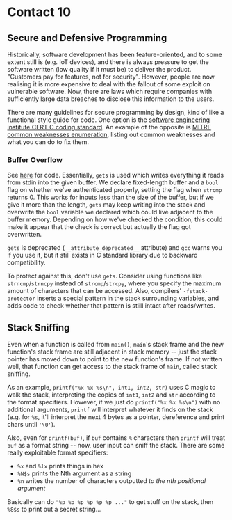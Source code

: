 # Contact 10

## Secure and Defensive Programming
Historically, software development has been feature-oriented, and to some extent still is (e.g. IoT devices), and there is always pressure to get the software written (low quality if it must be) to deliver the product. "Customers pay for features, not for security".
However, people are now realising it is more expensive to deal with the fallout of some exploit on vulnerable software. Now, there are laws which require companies with sufficiently large data breaches to disclose this information to the users.

There are many guidelines for secure programming by design, kind of like a functional style guide for code. One option is the [software engineering institute CERT C coding standard](https://resources.sei.cmu.edu/downloads/secure-coding/assets/sei-cert-c-coding-standard-2016-v01.pdf). An example of the opposite is [MITRE common weaknesses enumeration](https://cwe.mitre.org/), listing out common weaknesses and what you can do to fix them.

### Buffer Overflow
See [here](https://www.thegeekstuff.com/2013/06/buffer-overflow/) for code. Essentially, `gets` is used which writes everything it reads from stdin into the given buffer. We declare fixed-length buffer and a `bool` flag on whether we've authenticated properly, setting the flag when `strcmp` returns 0.
This works for inputs less than the size of the buffer, but if we give it more than the length, `gets` may keep writing into the stack and overwrite the `bool` variable we declared which could live adjacent to the buffer memory. Depending on how we've checked the condition, this could make it appear that the check is correct but actually the flag got overwritten.

`gets` is deprecated (`__attribute_deprecated__` attribute) and `gcc` warns you if you use it, but it still exists in C standard library due to backward compatibility.

To protect against this, don't use `gets`. Consider using functions like `strncmp`/`strncpy` instead of `strcmp`/`strcpy`, where you specify the maximum amount of characters that can be accessed.
Also, compilers' `-fstack-protector` inserts a special pattern in the stack surrounding variables, and adds code to check whether that pattern is stiill intact after reads/writes.

## Stack Sniffing
Even when a function is called from `main()`, `main`'s stack frame and the new function's stack frame are still adjacent in stack memory -- just the stack pointer has moved down to point to the new function's frame. If not written well, that function can get access to the stack frame of `main`, called stack sniffing.

As an example, `printf("%x %x %s\n", int1, int2, str)` uses C magic to walk the stack, interpreting the copies of `int1`, `int2` and `str` according to the format specifiers. However, if we just do `printf("%x %x %s\n")` with no additional arguments, `printf` will interpret whatever it finds on the stack (e.g. for `%s`, it'll interpret the next 4 bytes as a pointer, dereference and print chars until `'\0'`).

Also, even for `printf(buf)`, if `buf` contains `%` characters then `printf` will treat `buf` as a format string -- now, user input can sniff the stack. There are some really exploitable format specifiers:
- `%x` and `%lx` prints things in hex
- `%N$s` prints the Nth argument as a string
- `%n` writes the number of characters outputted *to the nth positional argument*

Basically can do `"%p %p %p %p %p %p ..."` to get stuff on the stack, then `%8$s` to print out a secret string...
